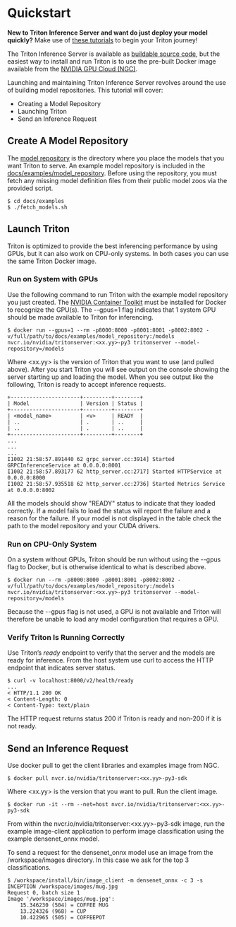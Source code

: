 <!--
# Copyright (c) 2018-2023, NVIDIA CORPORATION. All rights reserved.
#
# Redistribution and use in source and binary forms, with or without
# modification, are permitted provided that the following conditions
# are met:
#  * Redistributions of source code must retain the above copyright
#    notice, this list of conditions and the following disclaimer.
#  * Redistributions in binary form must reproduce the above copyright
#    notice, this list of conditions and the following disclaimer in the
#    documentation and/or other materials provided with the distribution.
#  * Neither the name of NVIDIA CORPORATION nor the names of its
#    contributors may be used to endorse or promote products derived
#    from this software without specific prior written permission.
#
# THIS SOFTWARE IS PROVIDED BY THE COPYRIGHT HOLDERS ``AS IS'' AND ANY
# EXPRESS OR IMPLIED WARRANTIES, INCLUDING, BUT NOT LIMITED TO, THE
# IMPLIED WARRANTIES OF MERCHANTABILITY AND FITNESS FOR A PARTICULAR
# PURPOSE ARE DISCLAIMED.  IN NO EVENT SHALL THE COPYRIGHT OWNER OR
# CONTRIBUTORS BE LIABLE FOR ANY DIRECT, INDIRECT, INCIDENTAL, SPECIAL,
# EXEMPLARY, OR CONSEQUENTIAL DAMAGES (INCLUDING, BUT NOT LIMITED TO,
# PROCUREMENT OF SUBSTITUTE GOODS OR SERVICES; LOSS OF USE, DATA, OR
# PROFITS; OR BUSINESS INTERRUPTION) HOWEVER CAUSED AND ON ANY THEORY
# OF LIABILITY, WHETHER IN CONTRACT, STRICT LIABILITY, OR TORT
# (INCLUDING NEGLIGENCE OR OTHERWISE) ARISING IN ANY WAY OUT OF THE USE
# OF THIS SOFTWARE, EVEN IF ADVISED OF THE POSSIBILITY OF SUCH DAMAGE.
-->

# Quickstart

**New to Triton Inference Server and want do just deploy your model quickly?**
Make use of
[these tutorials](https://github.com/triton-inference-server/tutorials#quick-deploy)
 to begin your Triton journey!

The Triton Inference Server is available as [buildable source
  code](../customization_guide/build.md), but the easiest way to install and run Triton is to
  use the pre-built Docker image available from the [NVIDIA GPU
  Cloud (NGC)](https://ngc.nvidia.com).

Launching and maintaining Triton Inference Server revolves around the use of building model repositories. This tutorial will cover:

* Creating a Model Repository
* Launching Triton
* Send an Inference Request

## Create A Model Repository

The [model repository](../user_guide/model_repository.md) is the directory where you
place the models that you want Triton to serve. An example model
repository is included in the
[docs/examples/model_repository](https://github.com/triton-inference-server/server/blob/main/docs/examples/model_repository).
Before using the repository, you must fetch any missing model definition
files from their public model zoos via the provided script.

```
$ cd docs/examples
$ ./fetch_models.sh
```

## Launch Triton

Triton is optimized to provide the best inferencing performance by
using GPUs, but it can also work on CPU-only systems. In both cases
you can use the same Triton Docker image.

### Run on System with GPUs

Use the following command to run Triton with the example model
repository you just created. The [NVIDIA Container
Toolkit](https://github.com/NVIDIA/nvidia-docker) must be installed
for Docker to recognize the GPU(s). The --gpus=1 flag indicates that 1
system GPU should be made available to Triton for inferencing.

```
$ docker run --gpus=1 --rm -p8000:8000 -p8001:8001 -p8002:8002 -v/full/path/to/docs/examples/model_repository:/models nvcr.io/nvidia/tritonserver:<xx.yy>-py3 tritonserver --model-repository=/models
```

Where \<xx.yy\> is the version of Triton that you want to use (and
pulled above). After you start Triton you will see output on the
console showing the server starting up and loading the model. When you
see output like the following, Triton is ready to accept inference
requests.

```
+----------------------+---------+--------+
| Model                | Version | Status |
+----------------------+---------+--------+
| <model_name>         | <v>     | READY  |
| ..                   | .       | ..     |
| ..                   | .       | ..     |
+----------------------+---------+--------+
...
...
...
I1002 21:58:57.891440 62 grpc_server.cc:3914] Started GRPCInferenceService at 0.0.0.0:8001
I1002 21:58:57.893177 62 http_server.cc:2717] Started HTTPService at 0.0.0.0:8000
I1002 21:58:57.935518 62 http_server.cc:2736] Started Metrics Service at 0.0.0.0:8002
```
All the models should show "READY" status to indicate that they loaded correctly. If a model fails to load the status will report the failure and a reason for the failure. If your model is not displayed in the table check the path to the model repository and your CUDA drivers.

### Run on CPU-Only System

On a system without GPUs, Triton should be run without using the
--gpus flag to Docker, but is otherwise identical to what is described
above.

```
$ docker run --rm -p8000:8000 -p8001:8001 -p8002:8002 -v/full/path/to/docs/examples/model_repository:/models nvcr.io/nvidia/tritonserver:<xx.yy>-py3 tritonserver --model-repository=/models
```

Because the --gpus flag is not used, a GPU is not available and Triton
will therefore be unable to load any model configuration that requires
a GPU.

### Verify Triton Is Running Correctly

Use Triton’s *ready* endpoint to verify that the server and the models
are ready for inference. From the host system use curl to access the
HTTP endpoint that indicates server status.

```
$ curl -v localhost:8000/v2/health/ready
...
< HTTP/1.1 200 OK
< Content-Length: 0
< Content-Type: text/plain
```

The HTTP request returns status 200 if Triton is ready and non-200 if
it is not ready.

## Send an Inference Request

Use docker pull to get the client libraries and examples image
from NGC.

```
$ docker pull nvcr.io/nvidia/tritonserver:<xx.yy>-py3-sdk
```

Where \<xx.yy\> is the version that you want to pull. Run the client
image.

```
$ docker run -it --rm --net=host nvcr.io/nvidia/tritonserver:<xx.yy>-py3-sdk
```

From within the nvcr.io/nvidia/tritonserver:<xx.yy>-py3-sdk
image, run the example image-client application to perform image
classification using the example densenet_onnx model.

To send a request for the densenet_onnx model use an image from the
/workspace/images directory. In this case we ask for the top 3
classifications.

```
$ /workspace/install/bin/image_client -m densenet_onnx -c 3 -s INCEPTION /workspace/images/mug.jpg
Request 0, batch size 1
Image '/workspace/images/mug.jpg':
    15.346230 (504) = COFFEE MUG
    13.224326 (968) = CUP
    10.422965 (505) = COFFEEPOT
```
